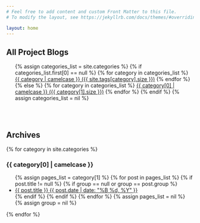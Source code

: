 ```yaml
---
# Feel free to add content and custom Front Matter to this file.
# To modify the layout, see https://jekyllrb.com/docs/themes/#overriding-theme-defaults

layout: home
---
```

<h2>All Project Blogs</h2>
<ul>
{% assign categories_list = site.categories %}
  {% if categories_list.first[0] == null %}
    {% for category in categories_list %}
      <a href="#{{ category | downcase | downcase | url_escape | strip | replace: ' ', '-' }}">{{ category | camelcase }} ({{ site.tags[category].size }})</a>
    {% endfor %}
  {% else %}
    {% for category in categories_list %}
      <a href="#{{ category[0] | downcase | url_escape | strip | replace: ' ', '-' }}">{{ category[0] | camelcase }} ({{ category[1].size }})</a>
    {% endfor %}
  {% endif %}
{% assign categories_list = nil %}
</ul>

<br>
<br>
<h2>Archives</h2>
{% for category in site.categories %}
  <h3 id="{{ category[0] | downcase | url_escape | strip | replace: ' ', '-' }}">{{ category[0] | camelcase }}</h3>
  <ul>
    {% assign pages_list = category[1] %}
    {% for post in pages_list %}
      {% if post.title != null %}
      {% if group == null or group == post.group %}
      <li><a href="{{ site.baseurl }}{{ post.url }}">{{ post.title }} <time datetime="{{ post.date | date_to_xmlschema }}" itemprop="datePublished">{{ post.date | date: "%B %d, %Y" }}</time></a></li>
      {% endif %}
      {% endif %}
    {% endfor %}
    {% assign pages_list = nil %}
    {% assign group = nil %}
  </ul>
{% endfor %}